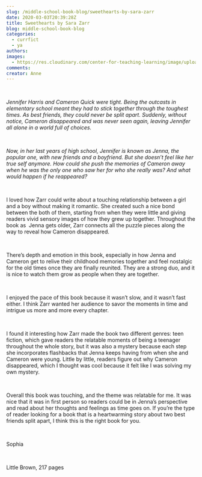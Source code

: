 ```yaml
---
slug: /middle-school-book-blog/sweethearts-by-sara-zarr
date: 2020-03-03T20:39:28Z
title: Sweethearts by Sara Zarr
blog: middle-school-book-blog
categories:
  - currfict
  - ya
authors:
images:
  - https://res.cloudinary.com/center-for-teaching-learning/image/upload/v1637513782/Sweethearts.jpg.jpg
comments:
creator: Anne
---
```


<div class="wp-block-image"><figure class="alignleft size-large"/></div>
<!-- /wp:image --><br /><!-- wp:paragraph -->
<p><em>Jennifer
Harris and Cameron Quick were tight. Being the outcasts in elementary school
meant they had to stick together through the toughest times. As best friends,
they could never be split apart. Suddenly, without notice, Cameron disappeared
and was never seen again, leaving Jennifer all alone in a world full of
choices. </em></p>
<!-- /wp:paragraph --><br /><!-- wp:paragraph -->
<p><em>Now, in
her last years of high school, Jennifer is known as Jenna, the popular one,
with new friends and a boyfriend. But she doesn’t feel like her true self
anymore. How could she push the memories of Cameron away when he was the only
one who saw her for who she really was? And what would happen if he
reappeared? </em></p>
<!-- /wp:paragraph --><br /><!-- wp:paragraph -->
<p>I loved
how Zarr could write about a touching relationship between a girl and a boy
without making it romantic. She created such a nice bond between the both of
them, starting from when they were little and giving readers vivid sensory
images of how they grew up together. Throughout the book as  Jenna gets
older, Zarr connects all the puzzle pieces along the way to reveal how Cameron
disappeared.</p>
<!-- /wp:paragraph --><br /><!-- wp:paragraph -->
<p>There’s
depth and emotion in this book, especially in how Jenna and Cameron get to
relive their childhood memories together and feel nostalgic for the old times
once they are finally reunited. They are a strong duo, and it is nice to watch
them grow as people when they are together. </p>
<!-- /wp:paragraph --><br /><!-- wp:paragraph -->
<p>I
enjoyed the pace of this book because it wasn’t slow, and it wasn’t fast
either. I think Zarr wanted her audience to savor the moments in time and
intrigue us more and more every chapter.   </p>
<!-- /wp:paragraph --><br /><!-- wp:paragraph -->
<p>I found
it interesting how Zarr made the book two different genres: teen fiction, which
gave readers the relatable moments of being a teenager throughout the whole
story, but it was also a mystery because each step she incorporates flashbacks
that Jenna keeps having from when she and Cameron were young. Little by little,
readers figure out why Cameron disappeared, which I thought was cool because it
felt like I was solving my own mystery. </p>
<!-- /wp:paragraph --><br /><!-- wp:paragraph -->
<p>Overall
this book was touching, and the theme was relatable for me. It was nice that it
was in first person so readers could be in Jenna’s perspective and read about
her thoughts and feelings as time goes on. If you’re the type of reader looking
for a book that is a heartwarming story about two best friends split apart, I
think this is the right book for you. </p>
<!-- /wp:paragraph --><br /><!-- wp:paragraph -->
<p>Sophia</p>
<!-- /wp:paragraph --><br /><!-- wp:paragraph -->
<p>Little Brown, 217 pages</p>
<!-- /wp:paragraph -->
